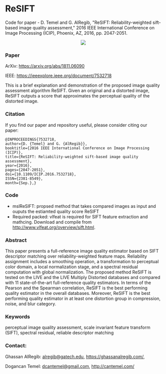 # ReSIFT
Code for paper - D. Temel and G. AlRegib, "ReSIFT: Reliability-weighted sift-based image quality assessment," 2016 IEEE International Conference on Image Processing (ICIP), Phoenix, AZ, 2016, pp. 2047-2051.

<p align="center">
  <img src=/Images/sift_lit.PNG/>
</p> 

### Paper
ArXiv: https://arxiv.org/abs/1811.06090

IEEE: https://ieeexplore.ieee.org/document/7532718

This is a brief explanation and demonstration of the proposed image quality assessment algorithm ReSIFT. Given an original and a distorted image, ReSIFT outputs a score that approximates the perceptual quality of the distorted image.



### Citation
If you find our paper and repository useful, please consider citing our paper:  
```
@INPROCEEDINGS{7532718, 
author={D. {Temel} and G. {AlRegib}}, 
booktitle={2016 IEEE International Conference on Image Processing (ICIP)}, 
title={ReSIFT: Reliability-weighted sift-based image quality assessment}, 
year={2016}, 
pages={2047-2051}, 
doi={10.1109/ICIP.2016.7532718}, 
ISSN={2381-8549}, 
month={Sep.},}

```
### Code
* mslReSIFT: propsed method that takes compared images as input and ouputs the estiamted quality score ReSIFT
* Required packed: vlfeat is required for SIFT feature extraction and mathcing. Download and compile from http://www.vlfeat.org/overview/sift.html.


### Abstract 
This paper presents a full-reference image quality estimator based on SIFT descriptor matching over reliability-weighted feature maps. Reliability assignment includes a smoothing operation, a transformation to perceptual color domain, a local normalization stage, and a spectral residual computation with global normalization. The proposed method ReSIFT is tested on the LIVE and the LIVE Multiply Distorted databases and compared with 11 state-of-the-art full-reference quality estimators. In terms of the Pearson and the Spearman correlation, ReSIFT is the best performing quality estimator in the overall databases. Moreover, ReSIFT is the best performing quality estimator in at least one distortion group in compression, noise, and blur category.

### Keywords
perceptual image quality assessment, scale invariant feature transform (SIFT), spectral residual, reliable descriptor matching


### Contact:

Ghassan AlRegib:  alregib@gatech.edu, https://ghassanalregib.com/, 

Dogancan Temel: dcantemel@gmail.com, http://cantemel.com/


